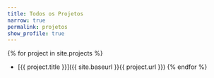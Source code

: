 ```yaml
---
title: Todos os Projetos
narrow: true
permalink: projetos
show_profile: true
---
```


{% for project in site.projects %}
- [{{ project.title }}]({{ site.baseurl }}{{ project.url }})
{% endfor %}
